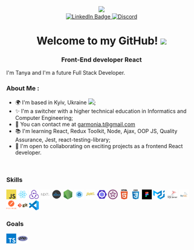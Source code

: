 <div id="header" align="center">
  <img src="https://media0.giphy.com/media/v1.Y2lkPTc5MGI3NjExeGRhaWJ2bnc5ZTZndTFjenJ5dHkxdDQxNzQ5a2tiYnF6MHl0eHhleCZlcD12MV9pbnRlcm5hbF9naWZfYnlfaWQmY3Q9cw/rqd9R3yaDy16a8kDC1/giphy.gif" width="100"/>
</div>
<!-- <div id="header" align="center">
  <img src="https://media3.giphy.com/media/v1.Y2lkPTc5MGI3NjExbDlvb3IwcWFrcGdnbXZ2eTFqbXN0MmwwcWk2cndhMW82d3V6ZWpsMCZlcD12MV9pbnRlcm5hbF9naWZfYnlfaWQmY3Q9cw/OUkKcH2D69Vrot0H6U/giphy.gif" width="100"/>
</div> -->

<!-- <div id="badges" style='display: flex; flex-direction: row;  justify-content: center; align-items: center;'>
    <div id="linkedin-button" style="padding-right: 5px;">
      <a href="https://www.linkedin.com/in/tetiana-sukhovetska-4574987b/">
        <img src="https://img.shields.io/badge/LinkedIn-0A66C2.svg?style=for-the-badge&logo=LinkedIn&logoColor=white" alt="LinkedIn Badge"/>
      </a>
    </div>
    <div id="discord-button">
      <a href="https://discord.gg/JqGPKRKezB" target="_blank">
        <img src="https://img.shields.io/badge/Discord-5865F2.svg?style=for-the-badge&logo=Discord&logoColor=white" alt="Discord">
      </a>
    </div>
  </div> -->
<div id="header-button" align="center">
  <a href="https://www.linkedin.com/in/tetiana-sukhovetska-4574987b/">
    <img src="https://img.shields.io/badge/LinkedIn-0A66C2.svg?style=for-the-badge&logo=LinkedIn&logoColor=white" alt="LinkedIn Badge"/>
  </a>
  <a href="https://discord.gg/JqGPKRKezB" target="_blank">
    <img src="https://img.shields.io/badge/Discord-5865F2.svg?style=for-the-badge&logo=Discord&logoColor=white" alt="Discord">
  </a>
</div>

<h1 align="center">Welcome to my GitHub!
<img src="https://github.com/blackcater/blackcater/raw/main/images/Hi.gif" height="32"/></h1>
<h3 align="center">Front-End developer React</h3>

<!-- hero -->

I'm Tanya and I'm a future Full Stack Developer.

### About Me :

- 🌍 I'm based in Kyiv, Ukraine <img src="https://media0.giphy.com/media/v1.Y2lkPTc5MGI3NjExaTBwN2h5N2ZjemEycDNnejE1dm9mcndzdXZrOWZwNGg0ZnN4YmZpbSZlcD12MV9pbnRlcm5hbF9naWZfYnlfaWQmY3Q9Zw/bNXgk2IKzC4WlqJMF4/giphy.gif" width="20">;
- ✨ I'm a switcher with a higher technical education in Informatics and Computer Engineering;
- 📧 You can contact me at [garmonia.t@gmail.com](mailto:garmonia.t@gmail.com)
- 📚 I'm learning React, Redux Toolkit, Node, Ajax, OOP JS, Quality Assurance, Jest, react-testing-library;
- 🤝 I'm open to collaborating on exciting projects as a frontend React developer.
<br/>
<!-- Маленький (small):   -->

<!-- [![codewars](https://www.codewars.com/users/SukhovetskaTetiana/badges/small)](https://www.codewars.com/users/SukhovetskaTetiana) -->

### Skills

<code><img height="26" alt="javascript" title="JavaScript" src="https://raw.githubusercontent.com/github/explore/80688e429a7d4ef2fca1e82350fe8e3517d3494d/topics/javascript/javascript.png"></code>
<code><img height="26" alt="react" title="React" src="https://raw.githubusercontent.com/github/explore/80688e429a7d4ef2fca1e82350fe8e3517d3494d/topics/react/react.png"></code>
<code><img height="26" alt="redux" title="Redux" src="https://raw.githubusercontent.com/github/explore/main/topics/redux/redux.png"></code>
<code><img height="26" alt="nextjs" title="NextJS" src="https://raw.githubusercontent.com/github/explore/main/topics/nextjs/nextjs.png"></code>
<code><img height="26" alt="ajax" title="AJAX" src="https://raw.githubusercontent.com/github/explore/main/topics/ajax/ajax.png"></code>
<code><img height="26" alt="nodejs" title="NodeJS" src="https://raw.githubusercontent.com/github/explore/80688e429a7d4ef2fca1e82350fe8e3517d3494d/topics/nodejs/nodejs.png"></code>
<code><img height="26" alt="webpack" title="Webpack" src="https://raw.githubusercontent.com/github/explore/main/topics/webpack/webpack.png"></code>
<code><img height="26" alt="babel" title="Babel" src="https://raw.githubusercontent.com/github/explore/main/topics/babel/babel.png"></code>
<code><img height="26" alt="eslint" title="Eslint" src="https://raw.githubusercontent.com/github/explore/main/topics/eslint/eslint.png"></code>
<code><img height="26" alt="jasmine" title="Jasmine" src="https://raw.githubusercontent.com/github/explore/main/topics/jasmine/jasmine.png"></code>
<code><img height="26" alt="html" title="HTML" src="https://raw.githubusercontent.com/github/explore/5c058a388828bb5fde0bcafd4bc867b5bb3f26f3/topics/html/html.png"></code>
<code><img height="26" alt="css" title="CSS3" src="https://raw.githubusercontent.com/github/explore/5c058a388828bb5fde0bcafd4bc867b5bb3f26f3/topics/css/css.png"></code>
<code><img height="26" alt="figma" title="Figma" src="https://raw.githubusercontent.com/github/explore/main/topics/figma/figma.png"></code>
<img src="./img/material-ui.svg" title="material-ui" alt="Material-UI" height="24"/>&nbsp;
<code><img height="26" alt="sql-server" title="SQL Server" src="https://raw.githubusercontent.com/github/explore/main/topics/sql-server/sql-server.png"></code>
<code><img height="26" alt="mysql" title="MySQL" src="https://raw.githubusercontent.com/github/explore/main/topics/mysql/mysql.png"></code>
<code><img height="26" alt="postman" title="Postman" src="https://raw.githubusercontent.com/github/explore/main/topics/postman/postman.png"></code>
<code><img height="26" alt="git" title="Git" src="https://raw.githubusercontent.com/github/explore/main/topics/git/git.png"></code>
<code><img height="26" alt="vscode" title="VSCode" src="https://raw.githubusercontent.com/github/explore/main/topics/visual-studio-code/visual-studio-code.png"></code>

### Goals

<code><img height="26" alt="typescript" title="TypeScript" src="https://raw.githubusercontent.com/github/explore/main/topics/typescript/typescript.png"></code>
<code><img height="26" alt="php" title="PHP" src="https://raw.githubusercontent.com/github/explore/main/topics/php/php.png"></code>

